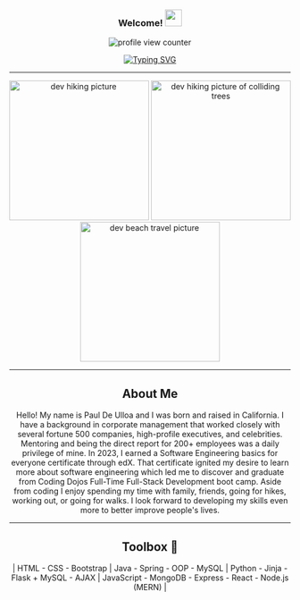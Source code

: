 <!-- Header -->
<h3 align="center">
  Welcome! 
  <img src= "https://github.com/PaulDeUlloa/PaulDeUlloa/assets/135933615/e7af9c9a-7633-4b9a-b09f-e672b22c654d" width = 30px> 
  
</h3>

<!-- Profile View Counter -->
<p align="center"> 
  <img src="https://komarev.com/ghpvc/?username=PaulDeUlloa&label=Paul's%20profile%20views&color=brightgreen&style=for-the-badge" alt="profile view counter" />
</p>

<!-- Type Writing -->
<div align="center">
  <a href="https://git.io/typing-svg"><img src="https://readme-typing-svg.demolab.com?font=Sofia&duration=3000&pause=700&color=0CFF19&background=FFFFFF00&random=false&width=450&height=60&lines=%E2%9C%A8+Let's+make+a+positive+impact+on+peoples+lives+%E2%9C%A8;_____%F0%9F%8E%A7+Full-Stack+Software+Developer++%F0%9F%92%BB_____;______%F0%9F%92%9A%F0%9F%8C%B2Enjoy+your+time+here%F0%9F%8C%B2%F0%9F%92%9A______" alt="Typing SVG" /></a>
</div>

<hr>

<!-- Dev Pictures -->
<div display="flex" flex-direction="column" align="center" >
  <img src="https://github.com/PaulDeUlloa/PaulDeUlloa/assets/135933615/a255efb4-7b23-457f-a5c4-d537892de5e1" alt="dev hiking picture" width="250" height="250" />
  <img src="https://github.com/PaulDeUlloa/PaulDeUlloa/assets/135933615/68091345-209f-4dd7-aa7b-85608b2ebbbb" alt="dev hiking picture of colliding trees" width="250" height="250" />
  <img src="https://github.com/PaulDeUlloa/PaulDeUlloa/assets/135933615/dba2ea0a-73e6-4ba7-b2bd-28958ab95460" alt="dev beach travel picture" width="250" height="250" />
</div>

<hr>

<!-- About Me -->
<h2 align="center"> About Me </h2>
<div align="center">
  <p>
    Hello! My name is Paul De Ulloa and I was born and raised in California. I have a background in corporate management that worked closely with several fortune 500 companies, high-profile executives, and celebrities. Mentoring and being the direct report for 200+ employees was a daily        privilege of mine. In 2023, I earned a Software Engineering basics for everyone certificate through edX. That certificate ignited my desire to learn more about software engineering which led me to discover and graduate from Coding Dojos Full-Time Full-Stack Development boot camp.        Aside from coding I enjoy spending my time with family, friends, going for hikes, working out, or going for walks. I look forward to developing my skills even more to better improve people's lives.
  </p>
</div>

<hr>

<!-- Tool Box -->
<h2 align="center"> Toolbox 🧰</h2>
<div align="center">
  <p>
   | HTML - CSS - Bootstrap | Java - Spring - OOP - MySQL | Python - Jinja - Flask + MySQL - AJAX | JavaScript - MongoDB - Express - React - Node.js (MERN) |
   </p>
</div>

<!-- Interests -->

<!-- How to reach me -->





<!---
PaulDeUlloa/PaulDeUlloa is a ✨ special ✨ repository because its `README.md` (this file) appears on your GitHub profile.
You can click the Preview link to take a look at your changes.
--->

